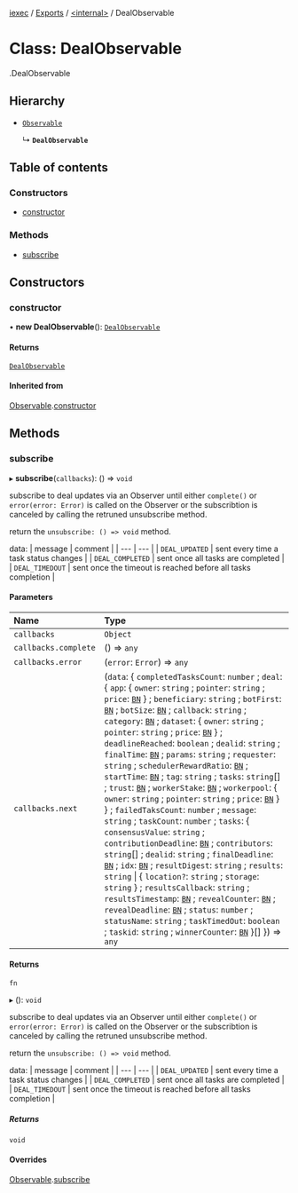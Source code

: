 [iexec](../README.md) / [Exports](../modules.md) / [<internal\>](../modules/internal_.md) / DealObservable

# Class: DealObservable

[<internal>](../modules/internal_.md).DealObservable

## Hierarchy

- [`Observable`](Observable.md)

  ↳ **`DealObservable`**

## Table of contents

### Constructors

- [constructor](internal_.DealObservable.md#constructor)

### Methods

- [subscribe](internal_.DealObservable.md#subscribe)

## Constructors

### constructor

• **new DealObservable**(): [`DealObservable`](internal_.DealObservable.md)

#### Returns

[`DealObservable`](internal_.DealObservable.md)

#### Inherited from

[Observable](Observable.md).[constructor](Observable.md#constructor)

## Methods

### subscribe

▸ **subscribe**(`callbacks`): () => `void`

subscribe to deal updates via an Observer until either `complete()` or `error(error: Error)` is called on the Observer or the subscribtion is canceled by calling the retruned unsubscribe method.

return the `unsubscribe: () => void` method.

data:
| message | comment |
| --- | --- |
| `DEAL_UPDATED` | sent every time a task status changes |
| `DEAL_COMPLETED` | sent once all tasks are completed |
| `DEAL_TIMEDOUT` | sent once the timeout is reached before all tasks completion |

#### Parameters

| Name | Type |
| :------ | :------ |
| `callbacks` | `Object` |
| `callbacks.complete` | () => `any` |
| `callbacks.error` | (`error`: `Error`) => `any` |
| `callbacks.next` | (`data`: { `completedTasksCount`: `number` ; `deal`: { `app`: { `owner`: `string` ; `pointer`: `string` ; `price`: [`BN`](utils.BN.md)  } ; `beneficiary`: `string` ; `botFirst`: [`BN`](utils.BN.md) ; `botSize`: [`BN`](utils.BN.md) ; `callback`: `string` ; `category`: [`BN`](utils.BN.md) ; `dataset`: { `owner`: `string` ; `pointer`: `string` ; `price`: [`BN`](utils.BN.md)  } ; `deadlineReached`: `boolean` ; `dealid`: `string` ; `finalTime`: [`BN`](utils.BN.md) ; `params`: `string` ; `requester`: `string` ; `schedulerRewardRatio`: [`BN`](utils.BN.md) ; `startTime`: [`BN`](utils.BN.md) ; `tag`: `string` ; `tasks`: `string`[] ; `trust`: [`BN`](utils.BN.md) ; `workerStake`: [`BN`](utils.BN.md) ; `workerpool`: { `owner`: `string` ; `pointer`: `string` ; `price`: [`BN`](utils.BN.md)  }  } ; `failedTaksCount`: `number` ; `message`: `string` ; `taskCount`: `number` ; `tasks`: { `consensusValue`: `string` ; `contributionDeadline`: [`BN`](utils.BN.md) ; `contributors`: `string`[] ; `dealid`: `string` ; `finalDeadline`: [`BN`](utils.BN.md) ; `idx`: [`BN`](utils.BN.md) ; `resultDigest`: `string` ; `results`: `string` \| { `location?`: `string` ; `storage`: `string`  } ; `resultsCallback`: `string` ; `resultsTimestamp`: [`BN`](utils.BN.md) ; `revealCounter`: [`BN`](utils.BN.md) ; `revealDeadline`: [`BN`](utils.BN.md) ; `status`: `number` ; `statusName`: `string` ; `taskTimedOut`: `boolean` ; `taskid`: `string` ; `winnerCounter`: [`BN`](utils.BN.md)  }[]  }) => `any` |

#### Returns

`fn`

▸ (): `void`

subscribe to deal updates via an Observer until either `complete()` or `error(error: Error)` is called on the Observer or the subscribtion is canceled by calling the retruned unsubscribe method.

return the `unsubscribe: () => void` method.

data:
| message | comment |
| --- | --- |
| `DEAL_UPDATED` | sent every time a task status changes |
| `DEAL_COMPLETED` | sent once all tasks are completed |
| `DEAL_TIMEDOUT` | sent once the timeout is reached before all tasks completion |

##### Returns

`void`

#### Overrides

[Observable](Observable.md).[subscribe](Observable.md#subscribe)
